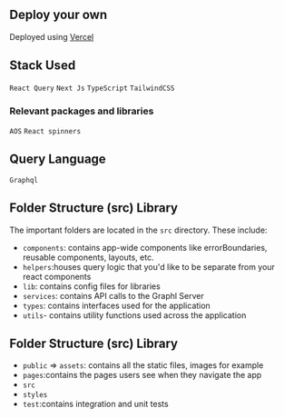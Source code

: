 ## Deploy your own

Deployed using [Vercel](https://vercel.com?utm_source=github&utm_medium=readme&utm_campaign=next-example) 

## Stack Used
`React Query`
`Next Js`
`TypeScript`
`TailwindCSS`


### Relevant packages and libraries
`AOS`
`React spinners`

## Query Language
`Graphql`

## Folder Structure (src) Library
The important folders are located in the `src` directory. These include:
- `components`: contains app-wide components like errorBoundaries, reusable components, layouts, etc.
- `helpers`:houses query logic that you'd like to be separate from your react components
- `lib`: contains config files for libraries
- `services`: contains API calls to the Graphl Server
- `types`: contains interfaces used for the application
- `utils`- contains utility functions used across the application


## Folder Structure (src) Library

- `public` => `assets`: contains all the static files, images for example
- `pages`:contains the pages users see when they navigate the app
- `src`
- `styles`
- `test`:contains integration and unit tests